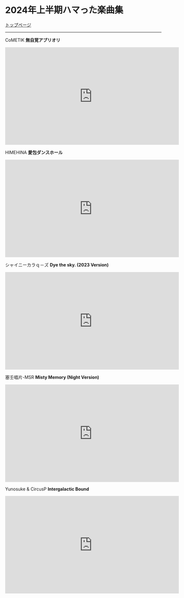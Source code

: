 # 2024年上半期ハマった楽曲集

[トップページ](index.md)

***

CoMETIK **無自覚アプリオリ**

<iframe width="560" height="315" src="https://www.youtube.com/embed/STM-Xhsr5HI?si=hMM-mOHyuSMcQRzF" title="YouTube video player" frameborder="0" allow="accelerometer; autoplay; clipboard-write; encrypted-media; gyroscope; picture-in-picture; web-share" allowfullscreen></iframe>

HIMEHINA **愛包ダンスホール**

<iframe width="560" height="315" src="https://www.youtube.com/embed/bnofYmfKLeo?si=cg1FB9GtjDwj9zAt" title="YouTube video player" frameborder="0" allow="accelerometer; autoplay; clipboard-write; encrypted-media; gyroscope; picture-in-picture; web-share" allowfullscreen></iframe>

シャイニーカラｑ－ズ **Dye the sky. (2023 Version)**

<iframe width="560" height="315" src="https://www.youtube.com/embed/9LdoP0Hm9H4?si=GkM6-_1iyqAI1cfF" title="YouTube video player" frameborder="0" allow="accelerometer; autoplay; clipboard-write; encrypted-media; gyroscope; picture-in-picture; web-share" allowfullscreen></iframe>

塞壬唱片-MSR **Misty Memory (Night Version)**

<iframe width="560" height="315" src="https://www.youtube.com/embed/d5q1_S6lI-0?si=lUOvaixh3rJFeBHP" title="YouTube video player" frameborder="0" allow="accelerometer; autoplay; clipboard-write; encrypted-media; gyroscope; picture-in-picture; web-share" allowfullscreen></iframe>

Yunosuke & CircusP **Intergalactic Bound**

<iframe width="560" height="315" src="https://www.youtube.com/embed/jsQXgDZIIrY?si=A27rw5Xxs_Kumeim" title="YouTube video player" frameborder="0" allow="accelerometer; autoplay; clipboard-write; encrypted-media; gyroscope; picture-in-picture; web-share" allowfullscreen></iframe>
